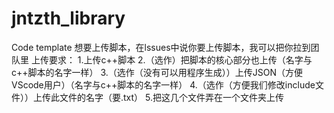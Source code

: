 # jntzth_library
Code template
想要上传脚本，在lssues中说你要上传脚本，我可以把你拉到团队里
上传要求：
        1.上传c++脚本
        2.（选作）把脚本的核心部分也上传（名字与c++脚本的名字一样）
        3.（选作（没有可以用程序生成））上传JSON（方便VScode用户）（名字与c++脚本的名字一样）
        4.（选作（方便我们修改include文件））上传此文件的名字（要.txt）
        5.把这几个文件弄在一个文件夹上传
